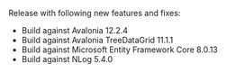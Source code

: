 Release with following new features and fixes:
- Build against Avalonia 12.2.4
- Build against Avalonia TreeDataGrid 11.1.1
- Build against Microsoft Entity Framework Core 8.0.13
- Build against NLog 5.4.0